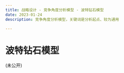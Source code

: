 ```yaml
---
title: 战略设计 - 竞争角度分析模型 - 波特钻石模型
date: 2023-01-24
description: 竞争角度分析模型，关键词是分析起点、较为通用

---
```


# 波特钻石模型

(未公开)